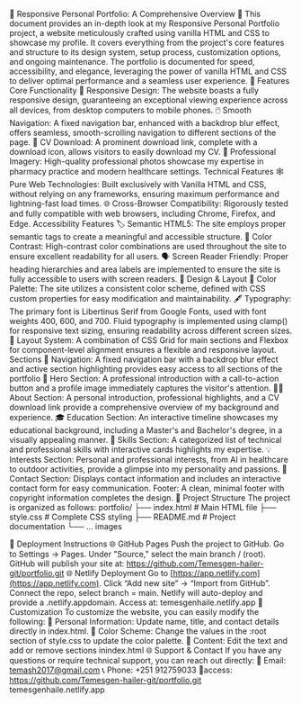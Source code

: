 🌟 Responsive Personal Portfolio: A Comprehensive Overview 🌟
This document provides an in-depth look at my Responsive Personal Portfolio project, 
a website meticulously crafted using vanilla HTML and CSS to showcase my profile. 
It covers everything from the project's core features and structure to its design system,
setup process, customization options, and ongoing maintenance. 
The portfolio is documented for speed, accessibility, and elegance, 
leveraging the power of vanilla HTML and CSS to deliver optimal performance and 
a seamless user experience.
🚀 Features
Core Functionality
📱 Responsive Design: The website boasts a fully responsive design, guaranteeing an exceptional viewing experience across all devices, from desktop computers to mobile phones.
🖱️ Smooth Navigation: A fixed navigation bar, enhanced with a backdrop blur effect, offers seamless, smooth-scrolling navigation to different sections of the page.
📄 CV Download: A prominent download link, complete with a download icon, allows visitors to easily download my CV.
📸 Professional Imagery: High-quality professional photos showcase my expertise in pharmacy practice and modern healthcare settings.
Technical Features
🕸️ Pure Web Technologies: Built exclusively with Vanilla HTML and CSS, without relying on any frameworks, ensuring maximum performance and lightning-fast load times.
🌐 Cross-Browser Compatibility: Rigorously tested and fully compatible with  web browsers, including Chrome, Firefox, and Edge.
Accessibility Features
🏷️ Semantic HTML5: The site employs proper semantic tags to create a meaningful and accessible structure.
🌈 Color Contrast: High-contrast color combinations are used throughout the site to ensure excellent readability for all users.
🗣️ Screen Reader Friendly: Proper heading hierarchies and area labels are implemented to ensure the site is fully accessible to users with screen readers.
🎨 Design & Layout
🎨 Color Palette: The site utilizes a consistent color scheme, defined with CSS custom properties for easy modification and maintainability.
🖋️ Typography: The primary font is Libertinus Serif from Google Fonts, used with font weights 400, 600, and 700. Fluid typography is implemented using clamp() for responsive text sizing, ensuring readability across different screen sizes.
🧱 Layout System: A combination of CSS Grid for main sections and Flexbox for component-level alignment ensures a flexible and responsive layout.
Sections
🦸 Navigation: A fixed navigation bar with a backdrop blur effect and active section highlighting provides easy access to all sections of the portfolio
 🦸 Hero Section: A professional introduction with a call-to-action button and a profile image immediately captures the visitor's attention.
👨‍💼 About Section: A personal introduction, professional highlights, and a CV download link provide a comprehensive overview of my background and experience.
🎓 Education Section: An interactive timeline showcases my educational background, including a Master's and Bachelor's degree, in a visually appealing manner.
🤹 Skills Section: A categorized list of technical and professional skills with interactive cards highlights my expertise.
💡 Interests Section: Personal and professional interests, from AI in healthcare to outdoor activities, provide a glimpse into my personality and passions.
📧 Contact Section: Displays contact information and includes an interactive contact form for easy communication.
 Footer: A clean, minimal footer with copyright information completes the design.
📁 Project Structure
The project is organized as follows:
portfolio/
├── index.html            # Main HTML file
├── style.css             # Complete CSS styling
├── README.md             # Project documentation
└── ... images

🚀 Deployment Instructions
🌐 GitHub Pages
Push the project to GitHub.
Go to Settings → Pages.
Under "Source," select the main branch / (root).
GitHub will publish your site at: https://github.com/Temesgen-hailer-git/portfolio.git
🌐 Netlify Deployment
Go to [https://app.netlify.com](https://app.netlify.com).
Click “Add new site” → “Import from GitHub”.
Connect the repo, select branch = main.
Netlify will auto-deploy and provide a .netlify.appdomain.
Access at: temesgenhaile.netlify.app
🎯 Customization
To customize the website, you can easily modify the following:
👤 Personal Information: Update name, title, and contact details directly in index.html.
🎨 Color Scheme: Change the values in the :root section of style.css to update the color palette.
📝 Content: Edit the text and add or remove sections inindex.html
🌐 Support & Contact
If you have any questions or require technical support, you can reach out directly:
📧 Email: temash2017@gmail.com
📞 Phone: +251 912759033
📍access: https://github.com/Temesgen-hailer-git/portfolio.git 
          temesgenhaile.netlify.app 
